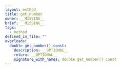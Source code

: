 ```yaml
---
layout: method
title: get_number
owner: __MISSING__
brief: __MISSING__
tags:
  - method
defined_in_file: ""
overloads:
  double get_number() const:
    description: __OPTIONAL__
    return: __OPTIONAL__
    signature_with_names: double get_number() const
---
```

